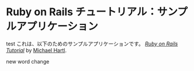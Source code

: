 # Ruby on Rails チュートリアル：サンプルアプリケーション
test
これは、以下のためのサンプルアプリケーションです。
[*Ruby on Rails Tutorial*](http://railstutorial.jp/)
by [Michael Hartl](http://www.michaelhartl.com/).

new word change